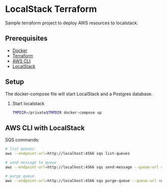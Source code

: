 # LocalStack Terraform 

Sample terraform project to deploy AWS resources to localstack. 

## Prerequisites

* [Docker](https://docs.docker.com/install/)
* [Terraform](https://www.terraform.io/downloads.html)
* [AWS CLI](https://docs.aws.amazon.com/cli/latest/userguide/cli-chap-install.html)
* [LocalStack](https://docs.localstack.cloud/getting-started/installation/)

## Setup

The docker-compose file will start LocalStack and a Postgres database.

1. Start localstack

    ```bash
    TMPDIR=/private$TMPDIR docker-compose up
    ```


## AWS CLI with LocalStack

SQS commands: 
```bash
# list queues 
aws --endpoint-url=http://localhost:4566 sqs list-queues

# send message to queue
aws --endpoint-url=http://localhost:4566 sqs send-message --queue-url <queue-url>  --message-body "Hello World"

# purge queue 
aws --endpoint-url=http://localhost:4566 sqs purge-queue --queue-url <queue-url>
```